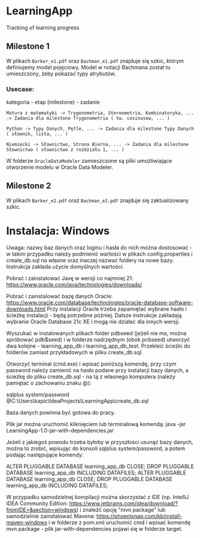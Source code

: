 # LearningApp
Tracking of learning progress

## Milestone 1

W plikach `Barker_e1.pdf` oraz `Bachman_e1.pdf` znajduje się szkic, którym definiujemy model pojęciowy. Model w notacji Bachmana został tu umieszczony, żeby pokazać typy atrybutów.

### Usecase:

kategoria - etap (milestone) - zadanie

    Matura z matematyki -> Trygonometria, Stereometria, Kombinatoryka, ... -> Zadania dla milestone Trygonometria ( tw. cosinusow, ... )

    Python -> Typy Danych, Pętle, ... -> Zadania dla milestone Typy Danych ( słownik, lista, ... )

    Niemiecki -> Słownictwo, Strona Bierna, ... -> Zadania dla milestone Słownictwo ( słownictwo z rozdziału 1, ... )

W folderze `OracleDataModeler` zamieszczone są pliki umożliwiające otworzenie modelu w Oracle Data Modeler.

## Milestone 2

W plikach `Barker_e2.pdf` oraz `Bachman_e2.pdf` znajduje się zaktualizowany szkic.

# Instalacja: Windows

Uwaga: nazwy baz danych oraz loginu i hasła do nich można dostosować - w takim przypadku należy podmienić wartości w plikach config.properties i create_db.sql na własne oraz inaczej nazwać foldery na nowe bazy. Instrukcja zakłada użycie domyślnych wartości.

Pobrać i zainstalować Javę w wersji co najmniej 21: https://www.oracle.com/java/technologies/downloads/

Pobrać i zainstalować bazę danych Oracle: https://www.oracle.com/database/technologies/oracle-database-software-downloads.html
Przy instalacji Oracle trzeba zapamiętać wybrane hasło i ścieżkę instalacji - będą potrzebne później.
Dalsze instrukcje zakładają wybranie Oracle Database 21c XE i mogą nie działać dla innych wersji.

Wyszukać w instalowanych plikach folder pdbseed (jeżeli nie ma, można spróbować pdb$seed) i w folderze nadrzędnym (obok pcbseed) utworzyć dwa kolejne - learning_app_db i learning_app_db_test. Przekleić ścieżki do folderów zamiast przykładowych w pliku create_db.sql.

Otworzyć terminal (cmd.exe) i wpisać poniższą komendę, przy czym password należy zamienić na hasło podane przy instalacji bazy danych, a ścieżkę do pliku create_db.sql - na tą z własnego komputera (należy pamiętać o zachowaniu znaku @):

sqlplus system/password @C:\Users\kapic\IdeaProjects\LearningApp\create_db.sql

Baza danych powinna być gotowa do pracy.

Plik jar można uruchomić kliknięciem lub terminalową komendą: java -jar LearningApp-1.0-jar-with-dependencies.jar



Jeżeli z jakiegoś powodu trzeba byłoby w przyszłości usunąć bazy danych, można to zrobić, wpisując do konsoli sqlplus system/password, a potem podając następujące komendy:

ALTER PLUGGABLE DATABASE learning_app_db CLOSE;
DROP PLUGGABLE DATABASE learning_app_db INCLUDING DATAFILES;
ALTER PLUGGABLE DATABASE learning_app_db CLOSE;
DROP PLUGGABLE DATABASE learning_app_db INCLUDING DATAFILES;

W przypadku samodzielnej kompilacji można skorzystać z IDE (np. IntelliJ IDEA Community Edition: https://www.jetbrains.com/idea/download/?fromIDE=&section=windows) i znaleźć opcję "mvn package" lub samodzielnie zainstalować Mavena: https://phoenixnap.com/kb/install-maven-windows i w folderze z pom.xml uruchomić cmd i wpisać komendę mvn package - plik jar-with-dependencies pojawi się w folderze target.
